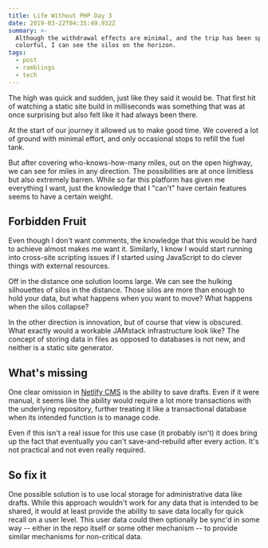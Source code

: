 ```yaml
---
title: Life Without PHP Day 3
date: 2019-03-22T04:35:49.932Z
summary: >-
  Although the withdrawal effects are minimal, and the trip has been speedy and
  colorful, I can see the silos on the horizon.
tags:
  - post
  - ramblings
  - tech
---
```

The high was quick and sudden, just like they said it would be. That first hit of watching a static site build in milliseconds was something that was at once surprising but also felt like it had always been there.

At the start of our journey it allowed us to make good time. We covered a lot of ground with minimal effort, and only occasional stops to refill the fuel tank.

But after covering who-knows-how-many miles, out on the open highway, we can see for miles in any direction. The possibilities are at once limitless but also extremely barren. While so far this platform has given me everything I want, just the knowledge that I "can't" have certain features seems to have a certain weight.

## Forbidden Fruit
Even though I don't want comments, the knowledge that this would be hard to achieve almost makes me want it. Similarly, I know I would start running into cross-site scripting issues if I started using JavaScript to do clever things with external resources.

Off in the distance one solution looms large. We can see the hulking silhouettes of silos in the distance. Those silos are more than enough to hold your data, but what happens when you want to move? What happens when the silos collapse?

In the other direction is innovation, but of course that view is obscured. What exactly would a workable JAMstack infrastructure look like? The concept of storing data in files as opposed to databases is not new, and neither is a static site generator.

## What's missing

One clear omission in [Netlify CMS](www.netlifycms.com) is the ability to save drafts. Even if it were manual, it seems like the ability would require a lot more transactions with the underlying repository, further treating it like a transactional database when its intended function is to manage code.

Even if this isn't a real issue for this use case (it probably isn't) it does bring up the fact that eventually you can't save-and-rebuild after every action. It's not practical and not even really required.

## So fix it

One possible solution is to use local storage for administrative data like drafts. While this approach wouldn't work for any data that is intended to be shared, it would at least provide the ability to save data locally for quick recall on a user level. This user data could then optionally be sync'd in some way -- either in the repo itself or some other mechanism -- to provide similar mechanisms for non-critical data.
